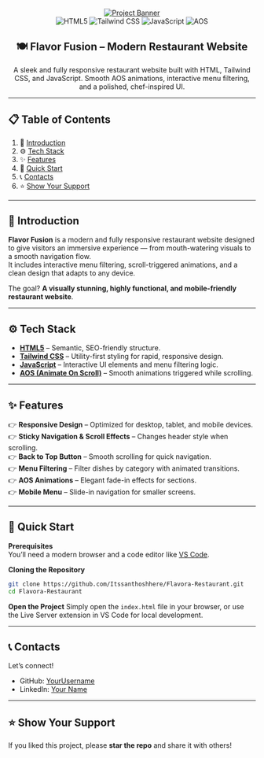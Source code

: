 
<div align="center">
  <br />
    <a href="https://your-website-link.com" target="_blank">
      <img src="assets/readme/hero.png" alt="Project Banner">
    </a>
  <br />

  <div>
    <img src="https://img.shields.io/badge/-HTML5-black?style=for-the-badge&logoColor=white&logo=html5&color=E34F26" alt="HTML5" />
    <img src="https://img.shields.io/badge/-TailwindCSS-black?style=for-the-badge&logoColor=white&logo=tailwindcss&color=06B6D4" alt="Tailwind CSS" />
    <img src="https://img.shields.io/badge/-JavaScript-black?style=for-the-badge&logoColor=white&logo=javascript&color=F7DF1E" alt="JavaScript" />
    <img src="https://img.shields.io/badge/-AOS-black?style=for-the-badge&logoColor=white&logo=animate.css&color=FF6F61" alt="AOS" />
  </div>

  <h2 align="center">🍽 Flavor Fusion – Modern Restaurant Website</h2>

  <p align="center">
    A sleek and fully responsive restaurant website built with HTML, Tailwind CSS, and JavaScript.  
    Smooth AOS animations, interactive menu filtering, and a polished, chef-inspired UI.
  </p>
</div>

---

## 📋 Table of Contents

1. 🍴 [Introduction](#introduction)  
2. ⚙️ [Tech Stack](#tech-stack)  
3. ✨ [Features](#features)  
4. 🚀 [Quick Start](#quick-start)  
5. 📞 [Contacts](#contacts)  
6. ⭐ [Show Your Support](#show-your-support)  

---

## 🍴 Introduction

**Flavor Fusion** is a modern and fully responsive restaurant website designed to give visitors an immersive experience — from mouth-watering visuals to a smooth navigation flow.  
It includes interactive menu filtering, scroll-triggered animations, and a clean design that adapts to any device.

The goal? **A visually stunning, highly functional, and mobile-friendly restaurant website**.

---

## ⚙️ Tech Stack

- **[HTML5](https://developer.mozilla.org/en-US/docs/Web/HTML)** – Semantic, SEO-friendly structure.  
- **[Tailwind CSS](https://tailwindcss.com/)** – Utility-first styling for rapid, responsive design.  
- **[JavaScript](https://developer.mozilla.org/en-US/docs/Web/JavaScript)** – Interactive UI elements and menu filtering logic.  
- **[AOS (Animate On Scroll)](https://michalsnik.github.io/aos/)** – Smooth animations triggered while scrolling.

---

## ✨ Features

👉 **Responsive Design** – Optimized for desktop, tablet, and mobile devices.  
👉 **Sticky Navigation & Scroll Effects** – Changes header style when scrolling.  
👉 **Back to Top Button** – Smooth scrolling for quick navigation.  
👉 **Menu Filtering** – Filter dishes by category with animated transitions.  
👉 **AOS Animations** – Elegant fade-in effects for sections.  
👉 **Mobile Menu** – Slide-in navigation for smaller screens.

---

## 🚀 Quick Start

**Prerequisites**  
You’ll need a modern browser and a code editor like [VS Code](https://code.visualstudio.com/).

**Cloning the Repository**  
```bash
git clone https://github.com/Itssanthoshhere/Flavora-Restaurant.git
cd Flavora-Restaurant
````

**Open the Project**
Simply open the `index.html` file in your browser, or use the Live Server extension in VS Code for local development.

---

## 📞 Contacts

Let’s connect!

* GitHub: [YourUsername](https://github.com/Itssanthoshhere)
* LinkedIn: [Your Name](https://linkedin.com/in/thesanthoshvs)

---

## ⭐ Show Your Support

If you liked this project, please **star the repo** and share it with others!
